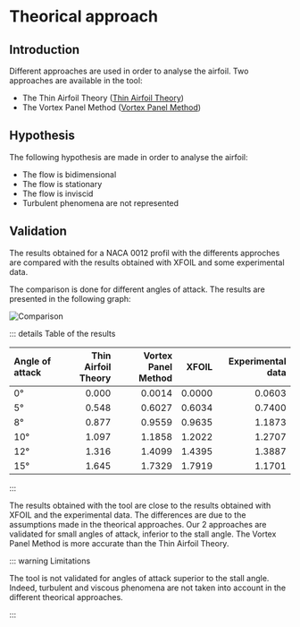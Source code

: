 # Theorical approach

## Introduction

Different approaches are used in order to analyse the airfoil. Two approaches are available in the tool:

- The Thin Airfoil Theory ([Thin Airfoil Theory](./thin/))
- The Vortex Panel Method ([Vortex Panel Method](./vortex-panel/))

## Hypothesis

The following hypothesis are made in order to analyse the airfoil:

- The flow is bidimensional
- The flow is stationary
- The flow is inviscid
- Turbulent phenomena are not represented

## Validation

The results obtained for a NACA 0012 profil with the differents approches are compared with the results obtained with XFOIL and some experimental data. 

The comparison is done for different angles of attack. The results are presented in the following graph:

![Comparison](/airfoil/comparison_cl.png)

::: details Table of the results

| Angle of attack | Thin Airfoil Theory | Vortex Panel Method | XFOIL | Experimental data |
| :-------------- | ------------------: | ------------------: | ----: | ----------------: |
| 0°              | 0.000               | 0.0014              | 0.0000 | 0.0603             |
| 5°              | 0.548               | 0.6027              | 0.6034 | 0.7400             |
| 8°              | 0.877               | 0.9559              | 0.9635 | 1.1873             |
| 10°             | 1.097               | 1.1858              | 1.2022 | 1.2707             |
| 12°             | 1.316               | 1.4099              | 1.4395 | 1.3887             |
| 15°             | 1.645               | 1.7329              | 1.7919 | 1.1701             |

:::

The results obtained with the tool are close to the results obtained with XFOIL and the experimental data. The differences are due to the assumptions made in the theorical approaches.
Our 2 approaches are validated for small angles of attack, inferior to the stall angle.
The Vortex Panel Method is more accurate than the Thin Airfoil Theory.

::: warning Limitations

The tool is not validated for angles of attack superior to the stall angle.
Indeed, turbulent and viscous phenomena are not taken into account in the different theorical approaches.

:::